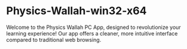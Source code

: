 # Physics-Wallah-win32-x64
Welcome to the Physics Wallah PC App, designed to revolutionize your learning experience! Our app offers a cleaner, more intuitive interface compared to traditional web browsing.
